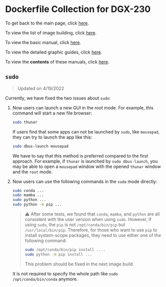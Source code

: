 # Dockerfile Collection for DGX-230

To get back to the main page, click [here](../index).

To view the list of image building, click [here](../dockerlist).

To view the basic manual, click [here](../manual).

To view the detailed graphic guides, click [here](../manual-session).

To view the **contents** of these manuals, click [here](../manual-xubuntu).

## `sudo`

> Updated on 4/19/2022

Currently, we have fixed the two issues about `sudo`:

1. Now users can launch a new GUI in the root mode. For example, this command will start a new file browser:

    ```bash
    sudo thunar
    ```

    If users find that some apps can not be launched by `sudo`, like `mousepad`, they can try to launch the app like this:

    ```bash
    sudo dbus-launch mousepad
    ```

    We have to say that this method is preferred compared to the first approach. For example, if `thunar` is launched by `sudo dbus-launch`, you may be able to open a `mousepad` window with the opened `thunar` window and the `root` mode.

2. Now users can use the following commands in the `sudo` mode directly:

    ```bash
    sudo conda ...
    sudo mamba ...
    sudo python ...
    sudo python -m pip ...
    ```

    > :warning: After some tests, we found that `conda`, `mamba`, and `python` are all consistent with the user version when using `sudo`. However, if using `sudo`, the `pip` is not `/opt/conda/bin/pip` but `/usr/local/bin/pip`. Therefore, for those who want to use `pip` to install system-scope packages, they need to use either one of the following command:
    > 
    > ```bash
    > sudo /opt/conda/bin/pip install ....
    > sudo python -m pip install ...
    > ```
    > 
    > This problem should be fixed in the next image build.

    It is not required to specify the whole path like `sudo /opt/conda/bin/conda` anymore.
